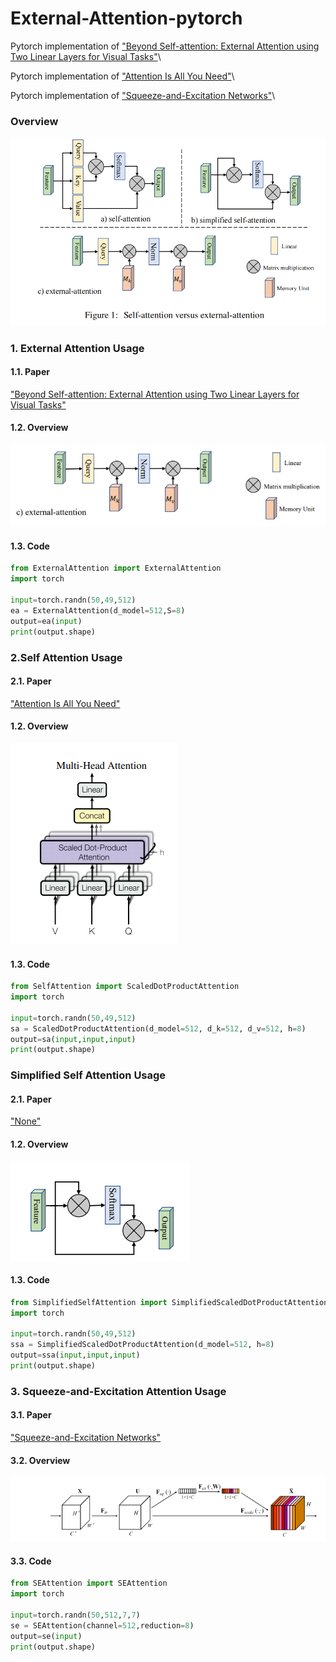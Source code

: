 # External-Attention-pytorch

Pytorch implementation of ["Beyond Self-attention: External Attention using Two Linear Layers for Visual Tasks"](https://arxiv.org/abs/2105.02358)\\

Pytorch implementation of ["Attention Is All You Need"](https://arxiv.org/pdf/1706.03762.pdf)\\

Pytorch implementation of ["Squeeze-and-Excitation Networks"](https://arxiv.org/abs/1709.01507)\\



### Overview

![](./img/ExternalAttention.png)



### 1. External Attention Usage
#### 1.1. Paper
["Beyond Self-attention: External Attention using Two Linear Layers for Visual Tasks"](https://arxiv.org/abs/2105.02358)

#### 1.2. Overview
![](./img/External_Attention.png)

#### 1.3. Code
```python
from ExternalAttention import ExternalAttention
import torch

input=torch.randn(50,49,512)
ea = ExternalAttention(d_model=512,S=8)
output=ea(input)
print(output.shape)
```



### 2.Self Attention Usage
#### 2.1. Paper
["Attention Is All You Need"](https://arxiv.org/pdf/1706.03762.pdf)

#### 1.2. Overview
![](./img/SA.png)

#### 1.3. Code
```python
from SelfAttention import ScaledDotProductAttention
import torch

input=torch.randn(50,49,512)
sa = ScaledDotProductAttention(d_model=512, d_k=512, d_v=512, h=8)
output=sa(input,input,input)
print(output.shape)
```


### Simplified Self Attention Usage
#### 2.1. Paper
["None"]()

#### 1.2. Overview
![](./img/SSA.png)

#### 1.3. Code
```python
from SimplifiedSelfAttention import SimplifiedScaledDotProductAttention
import torch

input=torch.randn(50,49,512)
ssa = SimplifiedScaledDotProductAttention(d_model=512, h=8)
output=ssa(input,input,input)
print(output.shape)

```



### 3. Squeeze-and-Excitation Attention Usage
#### 3.1. Paper
["Squeeze-and-Excitation Networks"](https://arxiv.org/abs/1709.01507)

#### 3.2. Overview
![](./img/SE.png)

#### 3.3. Code
```python
from SEAttention import SEAttention
import torch

input=torch.randn(50,512,7,7)
se = SEAttention(channel=512,reduction=8)
output=se(input)
print(output.shape)

```